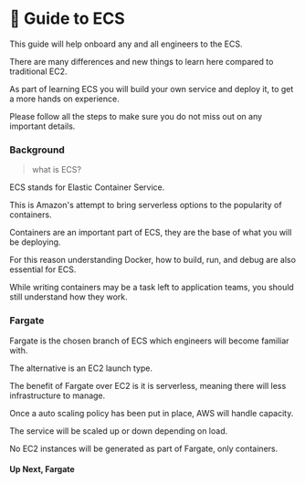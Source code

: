 # 👋 Guide to ECS
This guide will help onboard any and all engineers to the ECS.

There are many differences and new things to learn here compared to traditional EC2.

As part of learning ECS you will build your own service and deploy it, to get a more hands on experience.

Please follow all the steps to make sure you do not miss out on any important details.


### Background
> what is ECS?

ECS stands for Elastic Container Service. 

This is Amazon's attempt to bring serverless options to the popularity of containers.

Containers are an important part of ECS, they are the base of what you will be deploying.

For this reason understanding Docker, how to build, run, and debug are also essential for ECS.

While writing containers may be a task left to application teams, you should still understand how they work.

### Fargate
Fargate is the chosen branch of ECS which engineers will become familiar with.

The alternative is an EC2 launch type. 

The benefit of Fargate over EC2 is it is serverless, meaning there will less infrastructure to manage.

Once a auto scaling policy has been put in place, AWS will handle capacity.

The service will be scaled up or down depending on load.

No EC2 instances will be generated as part of Fargate, only containers.


#### Up Next, Fargate